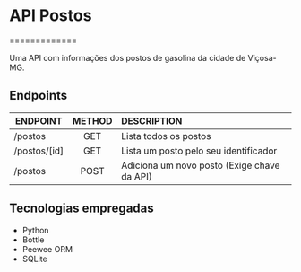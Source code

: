 # API Postos
=============

Uma API com informações dos postos de gasolina da cidade de Viçosa-MG. 

## Endpoints

| ENDPOINT    | METHOD | DESCRIPTION                                 |
|-------------|:------:|:-------------------------------------------|
|/postos      | GET    | Lista todos os postos                       |
|/postos/[id] | GET    | Lista um posto pelo seu identificador       |
|/postos      | POST   | Adiciona um novo posto (Exige chave da API) |

## Tecnologias empregadas
 - Python
 - Bottle
 - Peewee ORM
 - SQLite
 
